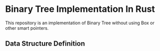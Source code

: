 # Binary Tree Implementation In Rust
This repository is an implementation of Binary Tree without using  Box or other smart pointers. 
## Data Structure Definition 

